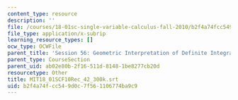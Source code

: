 ```yaml
---
content_type: resource
description: ''
file: /courses/18-01sc-single-variable-calculus-fall-2010/b2f4a74fcc549d0c7f561106774ba9c9_MIT18_01SCF10Rec_42_300k.srt
file_type: application/x-subrip
learning_resource_types: []
ocw_type: OCWFile
parent_title: 'Session 56: Geometric Interpretation of Definite Integrals'
parent_type: CourseSection
parent_uid: ab02e80b-2f16-511d-8148-1be8277cb20d
resourcetype: Other
title: MIT18_01SCF10Rec_42_300k.srt
uid: b2f4a74f-cc54-9d0c-7f56-1106774ba9c9
---
```

